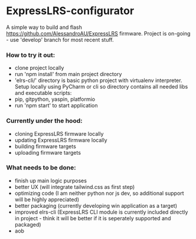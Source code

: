 # ExpressLRS-configurator

A simple way to build and flash https://github.com/AlessandroAU/ExpressLRS firmware. Project is on-going - use 'develop' branch for most recent stuff.

### How to try it out:
 - clone project locally
 - run 'npm install' from main project directory
 - 'elrs-cli/' directory is basic python project with virtualenv interpreter. Setup locally using PyCharm or cli so directory contains all needed libs and executable scripts:
  - pip, gitpython, yaspin, platformio
 - run 'npm start' to start application

### Currently under the hood:
 - cloning ExpressLRS firmware locally
 - updating ExpressLRS firmware locally
 - building firmware targets
 - uploading firmware targets
 
### What needs to be done:
 - finish up main logic purposes
 - better UX (will integrate tailwind.css as first step)
 - optimizing code (I am neither python nor js dev, so additional support will be highly appreciated)
 - better packaging (currently developing win application as a target)
 - improved elrs-cli (ExpressLRS CLI module is currently included directly in project - think it will be better if it is seperately supported and packaged)
 - aob
